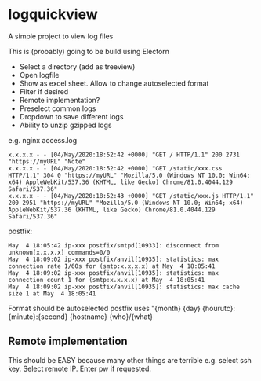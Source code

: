 # logquickview
A simple project to view log files

This is (probably) going to be build using Electorn

- Select a directory (add as treeview)
- Open logfile
- Show as excel sheet. Allow to change autoselected format
- Filter if desired
- Remote implementation?
- Preselect common logs
- Dropdown to save different logs
- Ability to unzip gzipped logs

e.g.
nginx access.log
```
x.x.x.x - - [04/May/2020:18:52:42 +0000] "GET / HTTP/1.1" 200 2731 "https://myURL" "Note"
x.x.x.x - - [04/May/2020:18:52:42 +0000] "GET /static/xxx.css HTTP/1.1" 304 0 "https://myURL" "Mozilla/5.0 (Windows NT 10.0; Win64; x64) AppleWebKit/537.36 (KHTML, like Gecko) Chrome/81.0.4044.129 Safari/537.36"
x.x.x.x - - [04/May/2020:18:52:43 +0000] "GET /static/xxx.js HTTP/1.1" 200 2951 "https://myURL" "Mozilla/5.0 (Windows NT 10.0; Win64; x64) AppleWebKit/537.36 (KHTML, like Gecko) Chrome/81.0.4044.129 Safari/537.36"
```
postfix:
```
May  4 18:05:42 ip-xxx postfix/smtpd[10933]: disconnect from unknown[x.x.x.x] commands=0/0
May  4 18:09:02 ip-xxx postfix/anvil[10935]: statistics: max connection rate 1/60s for (smtp:x.x.x.x) at May  4 18:05:41
May  4 18:09:02 ip-xxx postfix/anvil[10935]: statistics: max connection count 1 for (smtp:x.x.x.x) at May  4 18:05:41
May  4 18:09:02 ip-xxx postfix/anvil[10935]: statistics: max cache size 1 at May  4 18:05:41
```

Format should be autoselected
postfix uses "{month} {day} {hourutc}:{minute}:{second} {hostname} {who}/{what}

## Remote implementation
This should be EASY because many other things are terrible
e.g. select ssh key. Select remote IP. Enter pw if requested. 
